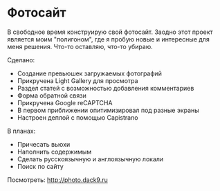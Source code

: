 # Фотосайт

В свободное время конструирую свой фотосайт. Заодно этот проект является моим "полигоном", где я пробую новые и интересные для меня решения. Что-то оставляю, что-то убираю.

Сделано:
* Создание превьюшек загружаемых фотографий
* Прикручена Light Gallery для просмотра
* Раздел статей с возможностью добавления комментариев
* Форма обратной связи
* Прикручена Google reCAPTCHA
* В первом приближении опитимизировал под разные экраны
* Настроен деплой с помощью Capistrano

В планах:
* Причесать вьюхи
* Наполнить содержимым
* Сделать русскоязычную и англоязычную локали
* Поиск по сайту

Посмотреть:
http://photo.dack9.ru
